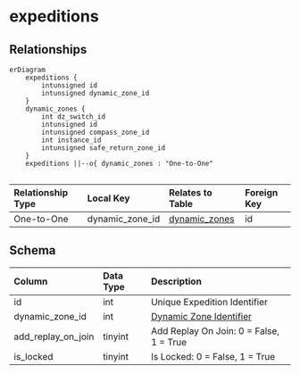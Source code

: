 # expeditions

## Relationships

```mermaid
erDiagram
    expeditions {
        intunsigned id
        intunsigned dynamic_zone_id
    }
    dynamic_zones {
        int dz_switch_id
        intunsigned id
        intunsigned compass_zone_id
        int instance_id
        intunsigned safe_return_zone_id
    }
    expeditions ||--o{ dynamic_zones : "One-to-One"


```


| Relationship Type | Local Key | Relates to Table | Foreign Key |
| :--- | :--- | :--- | :--- |
| One-to-One | dynamic_zone_id | [dynamic_zones](../../schema/tasks/shared_task_dynamic_zones.md) | id |


## Schema

| Column | Data Type | Description |
| :--- | :--- | :--- |
| id | int | Unique Expedition Identifier |
| dynamic_zone_id | int | [Dynamic Zone Identifier](../../schema/dynamic-zones/dynamic_zones.md) |
| add_replay_on_join | tinyint | Add Replay On Join: 0 = False, 1 = True |
| is_locked | tinyint | Is Locked: 0 = False, 1 = True |


